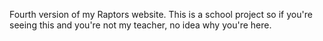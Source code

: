 Fourth version of my Raptors website. This is a school project so if you're seeing this and you're not my teacher, no idea why you're here.

